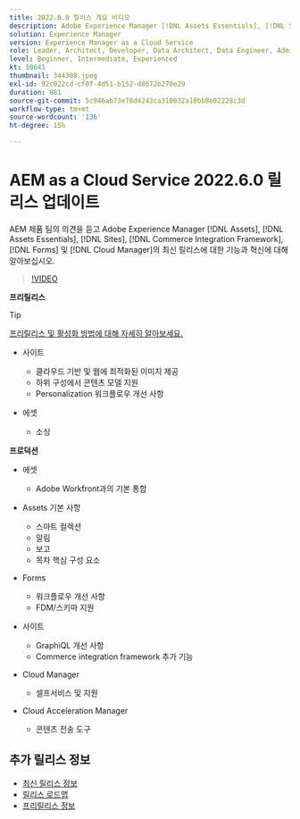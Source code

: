 ```yaml
---
title: 2022.6.0 릴리스 개요 비디오
description: Adobe Experience Manager [!DNL Assets Essentials], [!DNL Sites], [!DNL Screens], [!DNL Forms] 및 [!DNL Cloud Foundation]에 대한 2022-6-0 릴리스의 최신 기능과 혁신에 대해 알아보십시오.
solution: Experience Manager
version: Experience Manager as a Cloud Service
role: Leader, Architect, Developer, Data Architect, Data Engineer, Admin, User
level: Beginner, Intermediate, Experienced
kt: 10641
thumbnail: 344308.jpeg
exl-id: 92c022cd-cf0f-4d51-b152-d8672b270e29
duration: 881
source-git-commit: 5c946ab73e78d4243ca310032a10bb8e82228c3d
workflow-type: tm+mt
source-wordcount: '136'
ht-degree: 15%

---
```


# AEM as a Cloud Service 2022.6.0 릴리스 업데이트

AEM 제품 팀의 의견을 듣고 Adobe Experience Manager [!DNL Assets], [!DNL Assets Essentials], [!DNL Sites], [!DNL Commerce Integration Framework], [!DNL Forms] 및 [!DNL Cloud Manager]의 최신 릴리스에 대한 기능과 혁신에 대해 알아보십시오.

>[!VIDEO](https://video.tv.adobe.com/v/344308/?quality=12&learn=on)

**프리릴리스**

>[!TIP]
>
>[프리릴리스 및 활성화 방법에 대해 자세히 알아보세요.](https://experienceleague.adobe.com/docs/experience-manager-cloud-service/content/release-notes/prerelease.html?lang=ko)

* 사이트
   * 클라우드 기반 및 웹에 최적화된 이미지 제공
   * 하위 구성에서 콘텐츠 모델 지원
   * Personalization 워크플로우 개선 사항

* 에셋
   * 소싱

**프로덕션**

* 에셋
   * Adobe Workfront과의 기본 통합

* Assets 기본 사항
   * 스마트 컬렉션
   * 알림
   * 보고
   * 목차 핵심 구성 요소

* Forms
   * 워크플로우 개선 사항
   * FDM/스키마 지원

* 사이트
   * GraphiQL 개선 사항
   * Commerce integration framework 추가 기능

* Cloud Manager
   * 셀프서비스 및 지원

* Cloud Acceleration Manager
   * 콘텐츠 전송 도구

<!-- Have questions about the release?  Discuss the release in [Experience League Communities](https://adobe.ly/3NDPR8Y). -->

## 추가 릴리스 정보

* [최신 릴리스 정보](https://experienceleague.adobe.com/docs/experience-manager-cloud-service/content/release-notes/home.html?lang=ko-KR)
* [릴리스 로드맵](https://experienceleague.adobe.com/docs/experience-manager-release-information/aem-release-updates/update-releases-roadmap.html?lang=ko)
* [프리릴리스 정보](https://experienceleague.adobe.com/docs/experience-manager-cloud-service/content/release-notes/prerelease.html?lang=ko)
